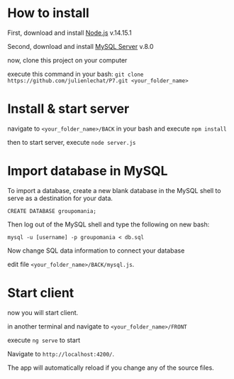 # How to install

First, download and install [Node.js](https://nodejs.org/fr/download/releases/) v.14.15.1

Second, download and install [MySQL Server](https://www.mysql.com/fr/downloads/) v.8.0

now, clone this project on your computer

execute this command in your bash: `git clone  https://github.com/julienlechat/P7.git <your_folder_name>`

# Install & start server

navigate to `<your_folder_name>/BACK` in your bash and execute `npm install`

then to start server, execute `node server.js`

# Import database in MySQL

To import a database, create a new blank database in the MySQL shell to serve as a destination for your data.

`CREATE DATABASE groupomania;`

Then log out of the MySQL shell and type the following on new bash:

`mysql -u [username] -p groupomania < db.sql`

Now change SQL data information to connect your database

edit file `<your_folder_name>/BACK/mysql.js`.

# Start client

now you will start client.

in another terminal and navigate to `<your_folder_name>/FRONT`

execute `ng serve` to start


Navigate to `http://localhost:4200/`.

The app will automatically reload if you change any of the source files.
